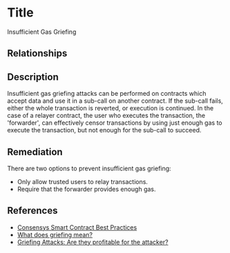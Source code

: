 # Title
Insufficient Gas Griefing

## Relationships
[CWE-691: Insufficient Control Flow Management]: https://cwe.mitre.org/data/definitions/691.html

## Description
Insufficient gas griefing attacks can be performed on contracts which accept data and use it in a sub-call on another contract. If the sub-call fails, either the whole transaction is reverted, or execution is continued. In the case of a relayer contract, the user who executes the transaction, the 'forwarder', can effectively censor transactions by using just enough gas to execute the transaction, but not enough for the sub-call to succeed.

## Remediation
There are two options to prevent insufficient gas griefing:

- Only allow trusted users to relay transactions.
- Require that the forwarder provides enough gas.

## References
- [Consensys Smart Contract Best Practices](https://consensys.github.io/smart-contract-best-practices/known_attacks/#insufficient-gas-griefing)
- [What does griefing mean?](https://ethereum.stackexchange.com/questions/62829/what-does-griefing-mean)
- [Griefing Attacks: Are they profitable for the attacker?](https://ethereum.stackexchange.com/questions/73261/griefing-attacks-are-they-profitable-for-the-attacker)